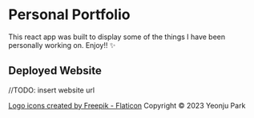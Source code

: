 # Personal Portfolio

This react app was built to display some of the things I have been personally working on. Enjoy!! ✨

## Deployed Website

//TODO: insert website url

<a href="https://www.flaticon.com/free-icons/logo" title="logo icons">Logo icons created by Freepik - Flaticon</a>
Copyright © 2023 Yeonju Park
